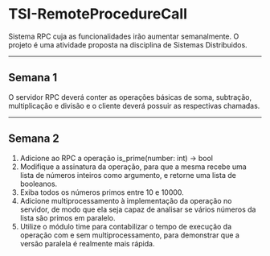 # TSI-RemoteProcedureCall
 Sistema RPC cuja as funcionalidades irão aumentar semanalmente. O projeto é uma atividade proposta na disciplina de Sistemas Distribuidos.

<hr>

## Semana 1

O servidor RPC deverá conter as operações básicas de soma, subtração, multiplicação e divisão e o cliente deverá possuir as respectivas chamadas.

<hr>

## Semana 2

1) Adicione ao RPC a operação is_prime(number: int) -> bool
2) Modifique a assinatura da operação, para que a mesma recebe uma lista de números inteiros como argumento, e retorne uma lista de booleanos.
3) Exiba todos os números primos entre 10 e 10000.
4) Adicione multiprocessamento à implementação da operação no servidor, de modo que ela seja capaz de analisar se vários números da lista são primos em paralelo.
5) Utilize o módulo time para contabilizar o tempo de execução da operação com e sem multiprocessamento, para demonstrar que a versão paralela é realmente mais rápida.
   
